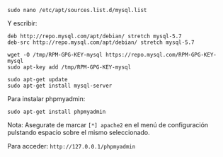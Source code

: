 ```
sudo nano /etc/apt/sources.list.d/mysql.list
```

Y escribir:
```
deb http://repo.mysql.com/apt/debian/ stretch mysql-5.7
deb-src http://repo.mysql.com/apt/debian/ stretch mysql-5.7
```

```
wget -O /tmp/RPM-GPG-KEY-mysql https://repo.mysql.com/RPM-GPG-KEY-mysql
sudo apt-key add /tmp/RPM-GPG-KEY-mysql
```

```
sudo apt-get update
sudo apt-get install mysql-server
```

Para instalar phpmyadmin:
```
sudo apt-get install phpmyadmin
```
Nota: Asegurate de marcar `[*] apache2` en el menú de configuración pulstando espacio sobre el mismo seleccionado.

Para acceder: `http://127.0.0.1/phpmyadmin`
